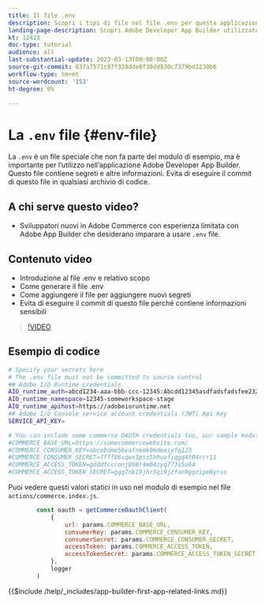 ```yaml
---
title: Il file .env
description: Scopri i tipi di file nel file .env per questa applicazione di esempio
landing-page-description: Scopri Adobe Developer App Builder utilizzato con Adobe Commerce e quali tipi di contenuto vengono utilizzati nel file .env
kt: 12423
doc-type: tutorial
audience: all
last-substantial-update: 2023-03-13T00:00:00Z
source-git-commit: 037a7571c87f328dde0f39dd830c7379bd2230b6
workflow-type: tm+mt
source-wordcount: '153'
ht-degree: 0%

---
```



# La `.env` file {#env-file}

La `.env` è un file speciale che non fa parte del modulo di esempio, ma è importante per l’utilizzo nell’applicazione Adobe Developer App Builder. Questo file contiene segreti e altre informazioni. Evita di eseguire il commit di questo file in qualsiasi archivio di codice.

## A chi serve questo video?

* Sviluppatori nuovi in Adobe Commerce con esperienza limitata con Adobe App Builder che desiderano imparare a usare `.env` file.

## Contenuto video

* Introduzione al file .env e relativo scopo
* Come generare il file .env
* Come aggiungere il file per aggiungere nuovi segreti
* Evita di eseguire il commit di questo file perché contiene informazioni sensibili

>[!VIDEO](https://video.tv.adobe.com/v/3416593)

## Esempio di codice

```bash
# Specify your secrets here
# The .env file must not be committed to source control
## Adobe I/O Runtime credentials
AIO_runtime_auth=abcd1234-aaa-bbb-ccc-12345:Abcdd12345asdfadsfadsfee2323232323232
AIO_runtime_namespace=12345-someworkspace-stage
AIO_runtime_apihost=https://adobeioruntime.net
## Adobe I/O Console service account credentials (JWT) Api Key
SERVICE_API_KEY=

# You can include some commerce OAUTH credentials too, our sample module will use this
#COMMERCE_BASE_URL=https://somecommercewebsite.com/
#COMMERCE_CONSUMER_KEY=abcebdme5bvafnemk0mdeeiyfq123
#COMMERCE_CONSUMER_SECRET=ffff86sqws3pss5hhuofiqgq4t04rrr11
#COMMERCE_ACCESS_TOKEN=gdddfccronj098r4m04zyq773s5o64
#COMMERCE_ACCESS_TOKEN_SECRET=ggg7nb19jhr5gi9jzfan9ggzipe8yrus
```

Puoi vedere questi valori statici in uso nel modulo di esempio nel file `actions/commerce.index.js`.

```javascript
        const oauth = getCommerceOauthClient(
            {
                url: params.COMMERCE_BASE_URL,
                consumerKey: params.COMMERCE_CONSUMER_KEY,
                consumerSecret: params.COMMERCE_CONSUMER_SECRET,
                accessToken: params.COMMERCE_ACCESS_TOKEN,
                accessTokenSecret: params.COMMERCE_ACCESS_TOKEN_SECRET
            },
            logger
        )
```

{{$include /help/_includes/app-builder-first-app-related-links.md}}
